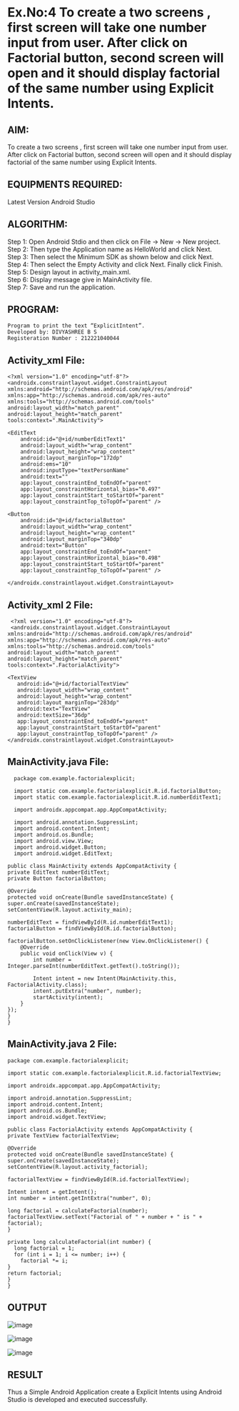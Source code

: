 # Ex.No:4 To create a two screens , first screen will take one number input from user. After click on Factorial button, second screen will open and it should display factorial of the same number using Explicit Intents.


## AIM:

To create a two screens , first screen will take one number input from user. After click on Factorial button, second screen will open and it should display factorial of the same number using Explicit Intents.


## EQUIPMENTS REQUIRED:

Latest Version Android Studio

## ALGORITHM:

Step 1: Open Android Stdio and then click on File -> New -> New project.<br>
Step 2: Then type the Application name as HelloWorld and click Next.<br>
Step 3: Then select the Minimum SDK as shown below and click Next.<br>
Step 4: Then select the Empty Activity and click Next. Finally click Finish.<br>
Step 5: Design layout in activity_main.xml.<br>
Step 6: Display message give in MainActivity file.<br>
Step 7: Save and run the application.


## PROGRAM:
~~~
Program to print the text “ExplicitIntent”.
Developed by: DIVYASHREE B S
Registeration Number : 212221040044
~~~

## Activity_xml File:
~~~
<?xml version="1.0" encoding="utf-8"?>
<androidx.constraintlayout.widget.ConstraintLayout    xmlns:android="http://schemas.android.com/apk/res/android"
xmlns:app="http://schemas.android.com/apk/res-auto"
xmlns:tools="http://schemas.android.com/tools"
android:layout_width="match_parent"
android:layout_height="match_parent"
tools:context=".MainActivity">

<EditText
    android:id="@+id/numberEditText1"
    android:layout_width="wrap_content"
    android:layout_height="wrap_content"
    android:layout_marginTop="172dp"
    android:ems="10"
    android:inputType="textPersonName"
    android:text=""
    app:layout_constraintEnd_toEndOf="parent"
    app:layout_constraintHorizontal_bias="0.497"
    app:layout_constraintStart_toStartOf="parent"
    app:layout_constraintTop_toTopOf="parent" />

<Button
    android:id="@+id/factorialButton"
    android:layout_width="wrap_content"
    android:layout_height="wrap_content"
    android:layout_marginTop="340dp"
    android:text="Button"
    app:layout_constraintEnd_toEndOf="parent"
    app:layout_constraintHorizontal_bias="0.498"
    app:layout_constraintStart_toStartOf="parent"
    app:layout_constraintTop_toTopOf="parent" />

</androidx.constraintlayout.widget.ConstraintLayout>
~~~

## Activity_xml 2 File:
~~~
 <?xml version="1.0" encoding="utf-8"?>
 <androidx.constraintlayout.widget.ConstraintLayout        xmlns:android="http://schemas.android.com/apk/res/android"
xmlns:app="http://schemas.android.com/apk/res-auto"
xmlns:tools="http://schemas.android.com/tools"
android:layout_width="match_parent"
android:layout_height="match_parent"
tools:context=".FactorialActivity">

<TextView
   android:id="@+id/factorialTextView"
   android:layout_width="wrap_content"
   android:layout_height="wrap_content"
   android:layout_marginTop="283dp"
   android:text="TextView"
   android:textSize="36dp"
   app:layout_constraintEnd_toEndOf="parent"
   app:layout_constraintStart_toStartOf="parent"
   app:layout_constraintTop_toTopOf="parent" />
</androidx.constraintlayout.widget.ConstraintLayout>
~~~

## MainActivity.java File:
~~~
  package com.example.factorialexplicit;

  import static com.example.factorialexplicit.R.id.factorialButton;
  import static com.example.factorialexplicit.R.id.numberEditText1;

  import androidx.appcompat.app.AppCompatActivity;

  import android.annotation.SuppressLint;
  import android.content.Intent;
  import android.os.Bundle;
  import android.view.View;
  import android.widget.Button;
  import android.widget.EditText;

public class MainActivity extends AppCompatActivity {
private EditText numberEditText;
private Button factorialButton;

@Override
protected void onCreate(Bundle savedInstanceState) {
super.onCreate(savedInstanceState);
setContentView(R.layout.activity_main);

numberEditText = findViewById(R.id.numberEditText1);
factorialButton = findViewById(R.id.factorialButton);

factorialButton.setOnClickListener(new View.OnClickListener() {
    @Override
    public void onClick(View v) {
        int number = Integer.parseInt(numberEditText.getText().toString());

        Intent intent = new Intent(MainActivity.this, FactorialActivity.class);
        intent.putExtra("number", number);
        startActivity(intent);
    }
});
}
}
~~~

## MainActivity.java 2 File:
~~~
package com.example.factorialexplicit;

import static com.example.factorialexplicit.R.id.factorialTextView;

import androidx.appcompat.app.AppCompatActivity;

import android.annotation.SuppressLint;
import android.content.Intent;
import android.os.Bundle;
import android.widget.TextView;

public class FactorialActivity extends AppCompatActivity {
private TextView factorialTextView;

@Override
protected void onCreate(Bundle savedInstanceState) {
super.onCreate(savedInstanceState);
setContentView(R.layout.activity_factorial);

factorialTextView = findViewById(R.id.factorialTextView);

Intent intent = getIntent();
int number = intent.getIntExtra("number", 0);

long factorial = calculateFactorial(number);
factorialTextView.setText("Factorial of " + number + " is " + factorial);
}

private long calculateFactorial(int number) {
  long factorial = 1;
  for (int i = 1; i <= number; i++) {
    factorial *= i;
}
return factorial;
}
}
~~~

## OUTPUT

![image](https://github.com/divvisha/EX4-MAD/assets/127508123/8edcccf0-0bd5-4892-af0b-fc98e7fa56c4)

![image](https://github.com/divvisha/EX4-MAD/assets/127508123/db847f94-495a-4044-aa37-96c77b89a77c)

![image](https://github.com/divvisha/EX4-MAD/assets/127508123/eb1eb4ca-939a-44f3-8e11-61ba226e8dfe)

## RESULT
Thus a Simple Android Application create a Explicit Intents using Android Studio is developed and executed successfully.
